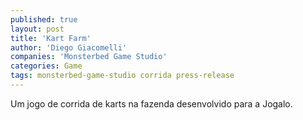 ```yaml
---
published: true
layout: post
title: 'Kart Farm'
author: 'Diego Giacomelli'
companies: 'Monsterbed Game Studio'
categories: Game
tags: monsterbed-game-studio corrida press-release
---
```

Um jogo de corrida de karts na fazenda desenvolvido para a Jogalo.

